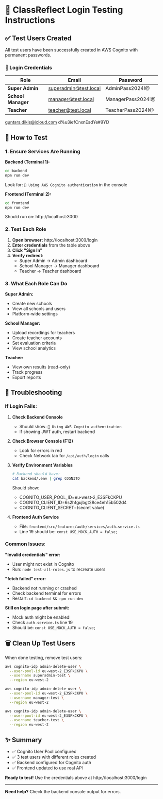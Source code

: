 # 🧪 ClassReflect Login Testing Instructions

## ✅ Test Users Created

All test users have been successfully created in AWS Cognito with permanent passwords.

### 📝 Login Credentials

| Role | Email | Password |
|------|-------|----------|
| **Super Admin** | superadmin@test.local | AdminPass2024!@ |
| **School Manager** | manager@test.local | ManagerPass2024!@ |
| **Teacher** | teacher@test.local | TeacherPass2024!@ |

guntars.dikis@icloud.com d%u3iefCnxnEsdYe#9YD

## 🚀 How to Test

### 1. Ensure Services Are Running

**Backend (Terminal 1):**
```bash
cd backend
npm run dev
```
Look for: `🔐 Using AWS Cognito authentication` in the console

**Frontend (Terminal 2):**
```bash
cd frontend
npm run dev
```
Should run on: http://localhost:3000

### 2. Test Each Role

1. **Open browser:** http://localhost:3000/login
2. **Enter credentials** from the table above
3. **Click "Sign In"**
4. **Verify redirect:**
   - Super Admin → Admin dashboard
   - School Manager → Manager dashboard  
   - Teacher → Teacher dashboard

### 3. What Each Role Can Do

**Super Admin:**
- Create new schools
- View all schools and users
- Platform-wide settings

**School Manager:**
- Upload recordings for teachers
- Create teacher accounts
- Set evaluation criteria
- View school analytics

**Teacher:**
- View own results (read-only)
- Track progress
- Export reports

## 🔧 Troubleshooting

### If Login Fails:

1. **Check Backend Console**
   - Should show: `🔐 Using AWS Cognito authentication`
   - If showing JWT auth, restart backend

2. **Check Browser Console (F12)**
   - Look for errors in red
   - Check Network tab for `/api/auth/login` calls

3. **Verify Environment Variables**
   ```bash
   # Backend should have:
   cat backend/.env | grep COGNITO
   ```
   Should show:
   - COGNITO_USER_POOL_ID=eu-west-2_E3SFkCKPU
   - COGNITO_CLIENT_ID=6s2hfgujbgt28ce4eh15b502d4
   - COGNITO_CLIENT_SECRET=(secret value)

4. **Frontend Auth Service**
   - File: `frontend/src/features/auth/services/auth.service.ts`
   - Line 19 should be: `const USE_MOCK_AUTH = false;`

### Common Issues:

**"Invalid credentials" error:**
- User might not exist in Cognito
- Run: `node test-all-roles.js` to recreate users

**"fetch failed" error:**
- Backend not running or crashed
- Check backend terminal for errors
- Restart: `cd backend && npm run dev`

**Still on login page after submit:**
- Mock auth might be enabled
- Check `auth.service.ts` line 19
- Should be: `const USE_MOCK_AUTH = false;`

## 🗑️ Clean Up Test Users

When done testing, remove test users:
```bash
aws cognito-idp admin-delete-user \
  --user-pool-id eu-west-2_E3SFkCKPU \
  --username superadmin-test \
  --region eu-west-2

aws cognito-idp admin-delete-user \
  --user-pool-id eu-west-2_E3SFkCKPU \
  --username manager-test \
  --region eu-west-2

aws cognito-idp admin-delete-user \
  --user-pool-id eu-west-2_E3SFkCKPU \
  --username teacher-test \
  --region eu-west-2
```

## ✨ Summary

- ✅ Cognito User Pool configured
- ✅ 3 test users with different roles created
- ✅ Backend configured for Cognito auth
- ✅ Frontend updated to use real API

**Ready to test!** Use the credentials above at http://localhost:3000/login

---

**Need help?** Check the backend console output for errors.